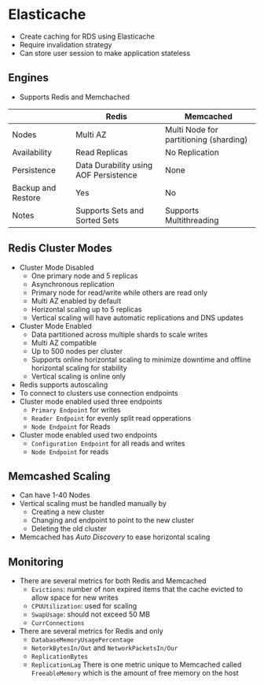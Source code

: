 # Elasticache

- Create caching for RDS using Elasticache
- Require invalidation strategy
- Can store user session to make application stateless

## Engines
- Supports Redis and Memchached

|                    | Redis                                 | Memcached                              |
|--------------------|---------------------------------------|----------------------------------------|
| Nodes              | Multi AZ                              | Multi Node for partitioning (sharding) |
| Availability       | Read Replicas                         | No Replication                         |
| Persistence        | Data Durability using AOF Persistence | None                                   |
| Backup and Restore | Yes                                   | No                                     |
| Notes              | Supports Sets and Sorted Sets         | Supports Multithreading                |

## Redis Cluster Modes
- Cluster Mode Disabled
    - One primary node and 5 replicas
    - Asynchronous replication
    - Primary node for read/write while others are read only
    - Multi AZ enabled by default
    - Horizontal scaling up to 5 replicas
    - Vertical scaling will have automatic replications and DNS updates
- Cluster Mode Enabled
    - Data partitioned across multiple shards to scale writes
    - Multi AZ compatible
    - Up to 500 nodes per cluster
    - Supports online horizontal scaling to minimize downtime and offline horizontal scaling for stability
    - Vertical scaling is online only
- Redis supports autoscaling
- To connect to clusters use connection endpoints
- Cluster mode enabled used three endpoints
    - `Primary Endpoint` for writes
    - `Reader Endpoint` for evenly split read opperations
    - `Node Endpoint` for Reads 
- Cluster mode enabled used two endpoints
    - `Configuration Endpoint` for all reads and writes
    - `Node Endpoint` for reads

## Memcashed Scaling
- Can have 1-40 Nodes
- Vertical scaling must be handled manually by
    - Creating a new cluster
    - Changing and endpoint to point to the new cluster
    - Deleting the old cluster
- Memcached has *Auto Discovery* to ease horizontal scaling

## Monitoring
- There are several metrics for both Redis and Memcached
    - `Evictions`: number of non expired items that the cache evicted to allow space for new writes
    - `CPUUtilization`: used for scaling
    - `SwapUsage`: should not exceed 50 MB
    - `CurrConnections`
- There are several metrics for Redis and only
    - `DatabaseMemoryUsagePercentage`
    - `NetorkBytesIn/Out` and `NetworkPacketsIn/Our`
    - `ReplicationBytes`
    - `ReplicationLag`
There is one metric unique to Memcached called `FreeableMemory` which is the amount of free memory on the host
